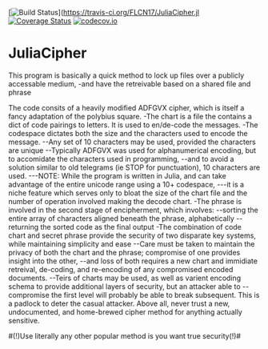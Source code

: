 [![Build Status](https://travis-ci.org/FLCN17/JuliaCipher.jl.svg?branch=master)](https://travis-ci.org/FLCN17/JuliaCipher.jl
[![Coverage Status](https://coveralls.io/repos/FLCN17/JuliaCipher.jl/badge.svg?branch=master&service=github)](https://coveralls.io/github/FLCN17/JuliaCipher.jl?branch=master)
[![codecov.io](http://codecov.io/github/FLCN17/JuliaCipher.jl/coverage.svg?branch=master)](http://codecov.io/github/FLCN17/JuliaCipher.jl?branch=master)
# JuliaCipher
This program is basically a quick method to lock up files over a publicly accessable medium,
-and have the retreivable based on a shared file and phrase

The code consits of a heavily modified ADFGVX cipher, which is itself a fancy adaptation of the polybius square. 
-The chart is a file the contains a dict of code pairings to letters. It is used to en/de-code the messages. 
-The codespace dictates both the size and the characters used to encode the message.
--Any set of 10 characters may be used, provided the characters are unique
--Typically ADFGVX was used for alphanumerical encoding, but to accomidate the characters used in programming,
--and to avoid a solution similar to old telegrams (ie STOP for punctuation), 10 characters are used.
---NOTE: While the program is written in Julia, and can take advantage of the entire unicode range using a 10+ codespace,
---it is a niche feature which serves only to bloat the size of the chart file and the number of operation involved making the decode chart.
-The phrase is involved in the second stage of encipherment, which involves:
--sorting the entire array of characters aligned beneath the phrase, alphabetically
--returning the sorted code as the final output
-The combination of code chart and secret phrase provide the security of two disparate key systems, while maintaining simplicity and ease
--Care must be taken to maintain the privacy of both the chart and the phrase; compromise of one provides insight into the other, 
--and loss of both requires a new chart and immidiate retreival, de-coding, and re-encoding of any compromised encoded documents.
--Teirs of charts may be used, as well as varient encoding schema to provide additional layers of security, but an attacker able to 
--compromise the first level will probably be able to break subsequent. This is a padlock to deter the casual attacker.
Above all, never trust a new, undocumented, and home-brewed cipher method for anything actually sensitive. 

#(!)Use literally any other popular method is you want true security(!)#


